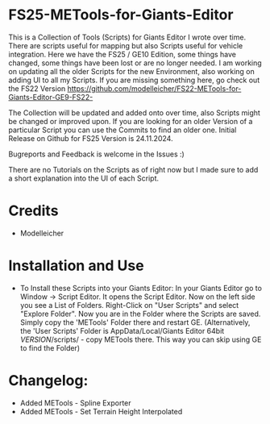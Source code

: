 # FS25-METools-for-Giants-Editor

This is a Collection of Tools (Scripts) for Giants Editor I wrote over time. There are scripts useful for mapping but also Scripts useful for vehicle integration.
Here we have the FS25 / GE10 Edition, some things have changed, some things have been lost or are no longer needed.
I am working on updating all the older Scripts for the new Environment, also working on adding UI to all my Scripts. 
If you are missing something here, go check out the FS22 Version https://github.com/modelleicher/FS22-METools-for-Giants-Editor-GE9-FS22-

The Collection will be updated and added onto over time, also Scripts might be changed or improved upon. If you are looking for an older Version of a particular Script you can use the Commits to find an older one.
Initial Release on Github for FS25 Version is 24.11.2024.

Bugreports and Feedback is welcome in the Issues :)


There are no Tutorials on the Scripts as of right now but I made sure to add a short explanation into the UI of each Script. 

# Credits
- Modelleicher

# Installation and Use
- To Install these Scripts into your Giants Editor:
In your Giants Editor go to Window -> Script Editor. It opens the Script Editor. Now on the left side you see a List of Folders.
Right-Click on "User Scripts" and select "Explore Folder". Now you are in the Folder where the Scripts are saved.
Simply copy the 'METools' Folder there and restart GE.
(Alternatively, the 'User Scripts' Folder is AppData/Local/Giants Editor 64bit *VERSION*/scripts/ - copy METools there. This way you can skip using GE to find the Folder)

# Changelog:
- Added METools - Spline Exporter
- Added METools - Set Terrain Height Interpolated
